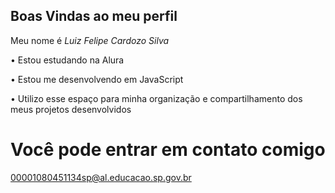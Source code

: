 ## Boas Vindas ao meu perfil ##

 Meu nome é *Luiz Felipe Cardozo Silva* 

• Estou estudando na Alura

• Estou me desenvolvendo em JavaScript 

• Utilizo esse espaço para minha organização e compartilhamento dos meus projetos desenvolvidos 

# Você pode entrar em contato comigo #
00001080451134sp@al.educacao.sp.gov.br
